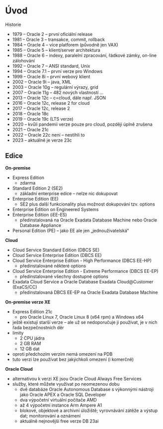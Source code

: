 # Úvod

Historie
- 1979 – Oracle 2 – první oficiální release
- 1981 – Oracle 3 – transakce, commit, rollback
- 1984 – Oracle 4 – více platforem (původně jen VAX)
- 1985 – Oracle 5 – klient/server architektura
- 1988 – Oracle 6 – indexy, paralelní zpracování, řádkové zámky, on-line zálohování
- 1992 – Oracle 7 – ANSI standard, Unix
- 1994 – Oracle 7.1 – první verze pro Windows
- 1999 – Oracle 8i – první webový klient
- 2002 – Oracle 9i – java, XML
- 2003 – Oracle 10g – regulární výrazy, grid
- 2007 – Oracle 11g – 482 nových vlastností …
- 2013 – Oracle 12c – c=cloud, dále např. JSON
- 2016 – Oracle 12c, release 2 for cloud
- 2017 – Oracle 12c, release 2
- 2018 – Oracle 18c
- 2019 – Oracle 19c (LTS verze)
- 2020 – kvůli pandemii verze pouze pro cloud, později úplně zrušena
- 2021 – Oracle 21c
- 2022 – Oracle 22c není – nestihli to
- 2023 – aktuálně je verze 23c

## Edice

**On-premise**
- Express Edition
	- zdarma
- Standard Edition 2 (SE2)
	- základní enterprise edice – nelze nic dokupovat
- Enterprise Edition (EE)
	- SE2 plus další funkcionality plus možnost dokupování tzv. options
- Enterprise Edition on Engineered Systems
- Enterprise Edition (iEE-ES)
	- předinstalovaná na Oracle Exadata Database Machine nebo Oracle Database Appliance
- Personal Edition (PE) – jako EE ale jen „jednouživatelská“

**Cloud**
- Cloud Service Standard Edition (DBCS SE)
- Cloud Service Enterprise Edition (DBCS EE)
- Cloud Service Enterprise Edition - High Performance (DBCS EE-HP)
	- předinstalované některé options
- Cloud Service Enterprise Edition - Extreme Performance (DBCS EE-EP)
	- předinstalované všechny dostupné options
- Exadata Cloud Service a Oracle Database Exadata Cloud@Customer (ExaCS/CC)
	- předinstalovaná DBCS EE-EP na Oracle Exadata Database Machine

**On-premise verze XE**
- Express Edition 21c
	- pro Oracle Linux 7, Oracle Linux 8 (x64 rpm) a Windows x64
- ještě existují starší verze – ale už se nedoporučuje ji používat, je v nich řada bezpečnostních děr
- limity
	- 2 CPU jádra
	- 2 GB RAM
	- 12 GB dat
- oproti předchozím verzím nemá omezení na PDB
- tuto verzi lze používat bez jakýchkoli omezení (i komerčně)

**Oracle Cloud**
- alternativou k verzi XE jsou Oracle Cloud Always Free Services
- služby, které můžete využívat po neomezenou dobu
	- dvě databáze Oracle Autonomous Database s výkonnými nástroji jako Oracle APEX a Oracle SQL Developer
	- dva výpočetní virtuální počítače AMD
	- až 4 výpočetní instance Arm Ampere A1
	- blokové, objektové a archivní úložiště; vyrovnávání zátěže a výstup dat; monitorování a oznámení
	- aktuálně nejnovější free verze DB 23ai
